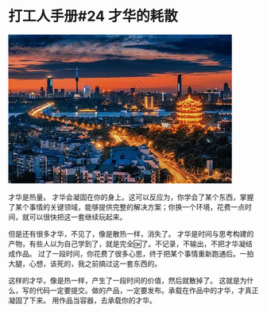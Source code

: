 # 打工人手册#24 才华的耗散

 ![](img/9b39e8e7-17ca-4fcf-91bc-a9748b4351e9.jpg)
 
才华是热量。
才华会凝固在你的身上。这可以反应为，你学会了某个东西，掌握了某个事情的关键领域，能够提供完整的解决方案；你换一个环境，花费一点时间，就可以很快把这一套继续玩起来。

但是还有很多才华，不见了，像是散热一样，消失了。
才华是时间与思考构建的产物，有些人以为自己学到了，就是完全🆗了。不记录，不输出，不把才华凝结成作品。
过了一段时间，你花费了很多心思，终于把某个事情重新跑通后。一拍大腿，心想，该死的，我之前搞过这一套东西的。

这样的才华，像是热一样，产生了一段时间的价值，然后就散掉了。
这就是为什么，写的代码一定要提交。做的产品，一定要发布。承载在作品中的才华，才真正凝固了下来。
用作品当容器，去承载你的才华。